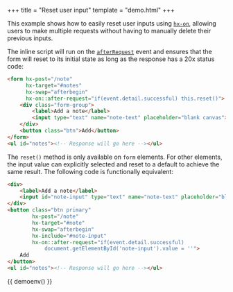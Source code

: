+++
title = "Reset user input"
template = "demo.html"
+++

This example shows how to easily reset user inputs using [`hx-on`](@/attributes/hx-on.md),
allowing users to make multiple requests without having to manually delete their previous inputs.

The inline script will run on the [`afterRequest`](@/events.md#htmx:afterRequest) event and ensures 
that the form will reset to its initial state as long as the response has a 20x status code:

```html
<form hx-post="/note"
      hx-target="#notes" 
      hx-swap="afterbegin"
      hx-on::after-request="if(event.detail.successful) this.reset()">
    <div class="form-group">
        <label>Add a note</label>
        <input type="text" name="note-text" placeholder="blank canvas">
    </div>
    <button class="btn">Add</button>
</form>
<ul id="notes"><!-- Response will go here --></ul>
```

The `reset()` method is only available on `form` elements. 
For other elements, the input value can explicitly selected and reset to a default to achieve the same result.
The following code is functionally equivalent:

```html
<div>
    <label>Add a note</label>
    <input id="note-input" type="text" name="note-text" placeholder="blank canvas">
</div>
<button class="btn primary" 
        hx-post="/note" 
        hx-target="#note" 
        hx-swap="afterbegin" 
        hx-include="#note-input"
        hx-on::after-request="if(event.detail.successful)
            document.getElementById('note-input').value = ''">
    Add
</button>
<ul id="notes"><!-- Response will go here --></ul>
```

{{ demoenv() }}

<script>

    //=========================================================================
    // Fake Server Side Code
    //=========================================================================

    // routes
    init("/demo", function(request) {
        return formTemplate();
    })

    onPost("/note", function(request, params) {
        var note = params['note-text'];
        if (note) {
            return `<li>${note}</li>`;
        }
    })

    // templates
    function formTemplate() {
        return `
<form hx-post="/note" hx-target="#notes" hx-swap="afterbegin" hx-on::after-request="if(event.detail.successful) this.reset()">
    <div class="form-group">
        <label>Add a note</label>
        <input type="text" name="note-text" placeholder="blank canvas">
    </div>
    <button class="btn primary">Add</button>
</form>
<ul id="notes"> </ul>`;
    }
</script>

